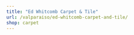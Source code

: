 ```yaml
---
title: "Ed Whitcomb Carpet & Tile"
url: /valparaiso/ed-whitcomb-carpet-and-tile/
shop: carpet
---
```

